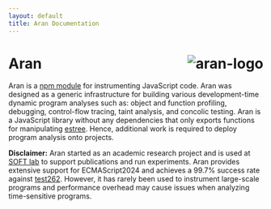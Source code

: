 ```yaml
---
layout: default
title: Aran Documentation
---
```


# Aran <img src="/assets/aran.png" align="right" alt="aran-logo" title="Aran Linvail the shadow master"/>

Aran is a [npm module](https://www.npmjs.com/package/aran) for instrumenting JavaScript code. Aran was designed as a generic infrastructure for building various development-time dynamic program analyses such as: object and function profiling, debugging, control-flow tracing, taint analysis, and concolic testing. Aran is a JavaScript library without any dependencies that only exports functions for manipulating [estree](https://github.com/estree/estree). Hence, additional work is required to deploy program analysis onto projects.

**Disclaimer:** Aran started as an academic research project and is used at [SOFT lab](http://soft.vub.ac.be/soft/) to support publications and run experiments. Aran provides extensive support for ECMAScript2024 and achieves a 99.7% success rate against [test262](https://github.com/tc39/test262). However, it has rarely been used to instrument large-scale programs and performance overhead may cause issues when analyzing time-sensitive programs.
